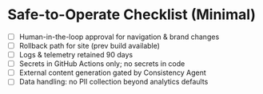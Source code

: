 # Safe-to-Operate Checklist (Minimal)

- [ ] Human-in-the-loop approval for navigation & brand changes
- [ ] Rollback path for site (prev build available)
- [ ] Logs & telemetry retained 90 days
- [ ] Secrets in GitHub Actions only; no secrets in code
- [ ] External content generation gated by Consistency Agent
- [ ] Data handling: no PII collection beyond analytics defaults
